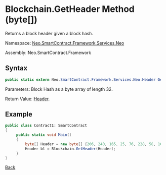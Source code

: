 # Blockchain.GetHeader Method (byte[])

Returns a block header given a block hash.

Namespace: [Neo.SmartContract.Framework.Services.Neo](../../neo.md)

Assembly: Neo.SmartContract.Framework

## Syntax

```c#
public static extern Neo.SmartContract.Framework.Services.Neo.Header GetHeader(byte[] hash)
```

Parameters: Block Hash as a byte array of length 32.

Return Value: [Header](../Header.md).

## Example

```c#
public class Contract1: SmartContract
{
     public static void Main()
     {
         byte[] Header = new byte[] {206, 240, 165, 25, 76, 228, 58, 100, 117, 184, 213, 171, 61, 96, 34, 234, 129, 116, 60, 71, 11, 231, 143, 195, 123, 5, 190, 250, 182, 14, 152};
         Header bl = Blockchain.GetHeader(Header);
     }
}
```



[Back](../Blockchain.md)

